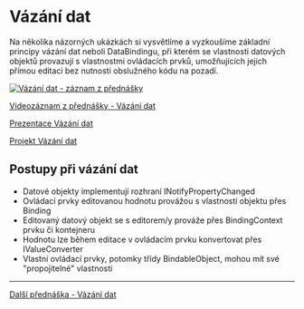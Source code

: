 # Vázání dat

Na několika názorných ukázkách si vysvětlíme a vyzkoušíme základní principy vázání dat neboli DataBindingu, při kterém se vlastnosti datových objektů provazují s vlastnostmi ovládacích prvků, umožňujících jejich přímou editaci bez nutnosti obslužného kódu na pozadí.

[![Vázání dat - záznam z přednášky](https://img.youtube.com/vi/VB3ZpOXpq40/0.jpg)](https://www.youtube.com/watch?v=VB3ZpOXpq40)

[Videozáznam z přednášky - Vázání dat](https://www.youtube.com/watch?v=VB3ZpOXpq40)

[Prezentace Vázání dat](https://github.com/PetrVobornik/prednasky/blob/master/Xamarin.Forms/05-VazaniDat/vazani-dat.ppsx?raw=true)

[Projekt Vázání dat](https://github.com/PetrVobornik/prednasky/tree/master/Xamarin.Forms/05-VazaniDat/VazaniDat)

## Postupy při vázání dat
* Datové objekty implementují rozhraní INotifyPropertyChanged
* Ovládací prvky editovanou hodnotu provážou s vlastností objektu přes Binding
* Editovaný datový objekt se s editorem/y prováže přes BindingContext prvku či kontejneru
* Hodnotu lze během editace v ovládacím prvku konvertovat přes IValueConverter
* Vlastní ovládací prvky, potomky třídy BindableObject, mohou mít své "propojitelné" vlastnosti

---

[Další přednáška - Vázání dat](https://github.com/PetrVobornik/prednasky/tree/master/Xamarin.Forms/06-UkladaniDat)
